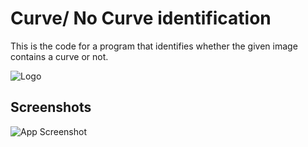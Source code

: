 
# Curve/ No Curve identification

This is the code for a program that identifies whether the given image contains a curve or not.

![Logo](https://i.ibb.co/6ngmn3B/Logo.png)


## Screenshots

![App Screenshot](https://i.ibb.co/rGq58Pt/Capture.png)

